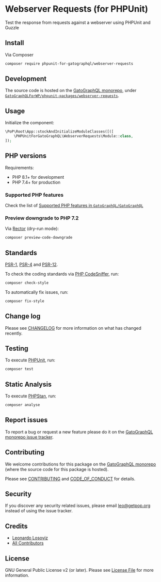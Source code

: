 # Webserver Requests (for PHPUnit)

<!--
[![Build Status][ico-travis]][link-travis]
[![Quality Score][ico-code-quality]][link-code-quality]
[![Software License][ico-license]](LICENSE.md)
[![Latest Version on Packagist][ico-version]][link-packagist]
[![Coverage Status][ico-scrutinizer]][link-scrutinizer]
[![Total Downloads][ico-downloads]][link-downloads]
-->

Test the response from requests against a webserver using PHPUnit and Guzzle

## Install

Via Composer

``` bash
composer require phpunit-for-gatographql/webserver-requests
```

## Development

The source code is hosted on the [GatoGraphQL monorepo](https://github.com/GatoGraphQL/GatoGraphQL), under [`GatoGraphQLForWP/phpunit-packages/webserver-requests`](https://github.com/GatoGraphQL/GatoGraphQL/tree/master/layers/GatoGraphQLForWP/phpunit-packages/webserver-requests).

## Usage

Initialize the component:

``` php
\PoP\Root\App::stockAndInitializeModuleClasses([([
    \PHPUnitForGatoGraphQL\WebserverRequests\Module::class,
]);
```

## PHP versions

Requirements:

- PHP 8.1+ for development
- PHP 7.4+ for production

### Supported PHP features

Check the list of [Supported PHP features in `GatoGraphQL/GatoGraphQL`](https://github.com/GatoGraphQL/GatoGraphQL/blob/master/docs/supported-php-features.md)

### Preview downgrade to PHP 7.2

Via [Rector](https://github.com/rectorphp/rector) (dry-run mode):

```bash
composer preview-code-downgrade
```

## Standards

[PSR-1](https://www.php-fig.org/psr/psr-1), [PSR-4](https://www.php-fig.org/psr/psr-4) and [PSR-12](https://www.php-fig.org/psr/psr-12).

To check the coding standards via [PHP CodeSniffer](https://github.com/squizlabs/PHP_CodeSniffer), run:

``` bash
composer check-style
```

To automatically fix issues, run:

``` bash
composer fix-style
```

## Change log

Please see [CHANGELOG](CHANGELOG.md) for more information on what has changed recently.

## Testing

To execute [PHPUnit](https://phpunit.de/), run:

``` bash
composer test
```

## Static Analysis

To execute [PHPStan](https://github.com/phpstan/phpstan), run:

``` bash
composer analyse
```

## Report issues

To report a bug or request a new feature please do it on the [GatoGraphQL monorepo issue tracker](https://github.com/GatoGraphQL/GatoGraphQL/issues).

## Contributing

We welcome contributions for this package on the [GatoGraphQL monorepo](https://github.com/GatoGraphQL/GatoGraphQL) (where the source code for this package is hosted).

Please see [CONTRIBUTING](CONTRIBUTING.md) and [CODE_OF_CONDUCT](CODE_OF_CONDUCT.md) for details.

## Security

If you discover any security related issues, please email leo@getpop.org instead of using the issue tracker.

## Credits

- [Leonardo Losoviz][link-author]
- [All Contributors][link-contributors]

## License

GNU General Public License v2 (or later). Please see [License File](LICENSE.md) for more information.

[ico-version]: https://img.shields.io/packagist/v/phpunit-for-gatographql/webserver-requests.svg?style=flat-square
[ico-license]: https://img.shields.io/badge/license-GPLv2-brightgreen.svg?style=flat-square
[ico-travis]: https://img.shields.io/travis/phpunit-for-gatographql/webserver-requests/master.svg?style=flat-square
[ico-scrutinizer]: https://img.shields.io/scrutinizer/coverage/g/phpunit-for-gatographql/webserver-requests.svg?style=flat-square
[ico-code-quality]: https://img.shields.io/scrutinizer/g/phpunit-for-gatographql/webserver-requests.svg?style=flat-square
[ico-downloads]: https://img.shields.io/packagist/dt/phpunit-for-gatographql/webserver-requests.svg?style=flat-square

[link-packagist]: https://packagist.org/packages/phpunit-for-gatographql/webserver-requests
[link-travis]: https://travis-ci.org/phpunit-for-gatographql/webserver-requests
[link-scrutinizer]: https://scrutinizer-ci.com/g/phpunit-for-gatographql/webserver-requests/code-structure
[link-code-quality]: https://scrutinizer-ci.com/g/phpunit-for-gatographql/webserver-requests
[link-downloads]: https://packagist.org/packages/phpunit-for-gatographql/webserver-requests
[link-author]: https://github.com/leoloso
[link-contributors]: ../../../../../../contributors
